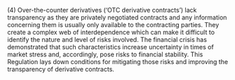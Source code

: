 (4) Over-the-counter derivatives (‘OTC derivative contracts’) lack transparency as they are privately negotiated contracts and any information concerning them is usually only available to the contracting parties. They create a complex web of interdependence which can make it difficult to identify the nature and level of risks involved. The financial crisis has demonstrated that such characteristics increase uncertainty in times of market stress and, accordingly, pose risks to financial stability. This Regulation lays down conditions for mitigating those risks and improving the transparency of derivative contracts.